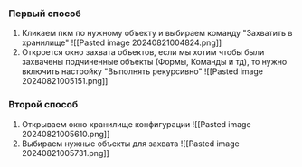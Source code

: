 ### Первый способ
1. Кликаем пкм по нужному объекту и выбираем команду "Захватить в хранилище"
![[Pasted image 20240821004824.png]]
2. Откроется окно захвата объектов, если мы хотим чтобы были захвачены подчиненные объекты (Формы, Команды и тд), то нужно включить настройку "Выполнять рекурсивно"
![[Pasted image 20240821005151.png]]

### Второй способ
1. Открываем окно хранилище конфигурации
![[Pasted image 20240821005610.png]]
2. Выбираем нужные объекты для захвата
![[Pasted image 20240821005731.png]]
